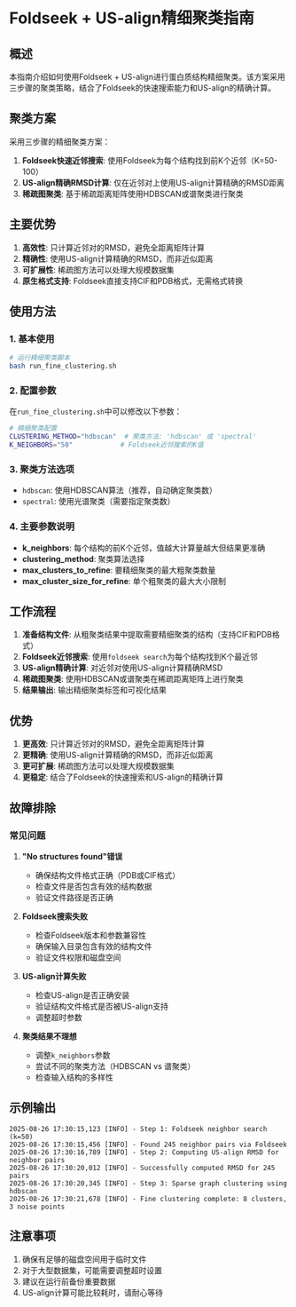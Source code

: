# Foldseek + US-align精细聚类指南

## 概述

本指南介绍如何使用Foldseek + US-align进行蛋白质结构精细聚类。该方案采用三步骤的聚类策略，结合了Foldseek的快速搜索能力和US-align的精确计算。

## 聚类方案

采用三步骤的精细聚类方案：

1. **Foldseek快速近邻搜索**: 使用Foldseek为每个结构找到前K个近邻（K=50-100）
2. **US-align精确RMSD计算**: 仅在近邻对上使用US-align计算精确的RMSD距离
3. **稀疏图聚类**: 基于稀疏距离矩阵使用HDBSCAN或谱聚类进行聚类

## 主要优势

1. **高效性**: 只计算近邻对的RMSD，避免全距离矩阵计算
2. **精确性**: 使用US-align计算精确的RMSD，而非近似距离
3. **可扩展性**: 稀疏图方法可以处理大规模数据集
4. **原生格式支持**: Foldseek直接支持CIF和PDB格式，无需格式转换

## 使用方法

### 1. 基本使用

```bash
# 运行精细聚类脚本
bash run_fine_clustering.sh
```

### 2. 配置参数

在`run_fine_clustering.sh`中可以修改以下参数：

```bash
# 精细聚类配置
CLUSTERING_METHOD="hdbscan"  # 聚类方法: 'hdbscan' 或 'spectral'
K_NEIGHBORS="50"            # Foldseek近邻搜索的K值
```

### 3. 聚类方法选项

- `hdbscan`: 使用HDBSCAN算法（推荐，自动确定聚类数）
- `spectral`: 使用光谱聚类（需要指定聚类数）

### 4. 主要参数说明

- **k_neighbors**: 每个结构的前K个近邻，值越大计算量越大但结果更准确
- **clustering_method**: 聚类算法选择
- **max_clusters_to_refine**: 要精细聚类的最大粗聚类数量
- **max_cluster_size_for_refine**: 单个粗聚类的最大大小限制

## 工作流程

1. **准备结构文件**: 从粗聚类结果中提取需要精细聚类的结构（支持CIF和PDB格式）
2. **Foldseek近邻搜索**: 使用`foldseek search`为每个结构找到K个最近邻
3. **US-align精确计算**: 对近邻对使用US-align计算精确RMSD
4. **稀疏图聚类**: 使用HDBSCAN或谱聚类在稀疏距离矩阵上进行聚类
5. **结果输出**: 输出精细聚类标签和可视化结果

## 优势

1. **更高效**: 只计算近邻对的RMSD，避免全距离矩阵计算
2. **更精确**: 使用US-align计算精确的RMSD，而非近似距离
3. **更可扩展**: 稀疏图方法可以处理大规模数据集
4. **更稳定**: 结合了Foldseek的快速搜索和US-align的精确计算

## 故障排除

### 常见问题

1. **"No structures found"错误**
   - 确保结构文件格式正确（PDB或CIF格式）
   - 检查文件是否包含有效的结构数据
   - 验证文件路径是否正确

2. **Foldseek搜索失败**
   - 检查Foldseek版本和参数兼容性
   - 确保输入目录包含有效的结构文件
   - 验证文件权限和磁盘空间

3. **US-align计算失败**
   - 检查US-align是否正确安装
   - 验证结构文件格式是否被US-align支持
   - 调整超时参数

4. **聚类结果不理想**
   - 调整`k_neighbors`参数
   - 尝试不同的聚类方法（HDBSCAN vs 谱聚类）
   - 检查输入结构的多样性

## 示例输出

```
2025-08-26 17:30:15,123 [INFO] - Step 1: Foldseek neighbor search (k=50)
2025-08-26 17:30:15,456 [INFO] - Found 245 neighbor pairs via Foldseek
2025-08-26 17:30:16,789 [INFO] - Step 2: Computing US-align RMSD for neighbor pairs
2025-08-26 17:30:20,012 [INFO] - Successfully computed RMSD for 245 pairs
2025-08-26 17:30:20,345 [INFO] - Step 3: Sparse graph clustering using hdbscan
2025-08-26 17:30:21,678 [INFO] - Fine clustering complete: 8 clusters, 3 noise points
```

## 注意事项

1. 确保有足够的磁盘空间用于临时文件
2. 对于大型数据集，可能需要调整超时设置
3. 建议在运行前备份重要数据
4. US-align计算可能比较耗时，请耐心等待
